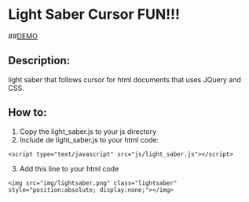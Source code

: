 # Light Saber Cursor FUN!!!

##[DEMO](http://www.akademio.xyz/beta/starwars)

## Description:
light saber that follows cursor for html documents that uses JQuery and CSS.

## How to:
1. Copy the light_saber.js to your js directory
2. Include de light_saber.js to your html code:

`<script type="text/javascript" src="js/light_saber.js"></script>`

3. Add this line to your html code

`<img src="img/lightsaber.png" class="lightsaber" style="position:absolute; display:none;"></img>` 


